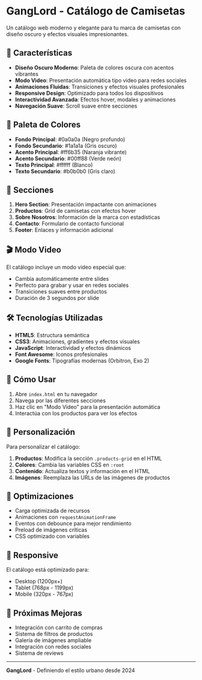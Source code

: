# GangLord - Catálogo de Camisetas

Un catálogo web moderno y elegante para tu marca de camisetas con diseño oscuro y efectos visuales impresionantes.

## 🚀 Características

- **Diseño Oscuro Moderno**: Paleta de colores oscura con acentos vibrantes
- **Modo Video**: Presentación automática tipo video para redes sociales
- **Animaciones Fluidas**: Transiciones y efectos visuales profesionales
- **Responsive Design**: Optimizado para todos los dispositivos
- **Interactividad Avanzada**: Efectos hover, modales y animaciones
- **Navegación Suave**: Scroll suave entre secciones

## 🎨 Paleta de Colores

- **Fondo Principal**: #0a0a0a (Negro profundo)
- **Fondo Secundario**: #1a1a1a (Gris oscuro)
- **Acento Principal**: #ff6b35 (Naranja vibrante)
- **Acento Secundario**: #00ff88 (Verde neón)
- **Texto Principal**: #ffffff (Blanco)
- **Texto Secundario**: #b0b0b0 (Gris claro)

## 📱 Secciones

1. **Hero Section**: Presentación impactante con animaciones
2. **Productos**: Grid de camisetas con efectos hover
3. **Sobre Nosotros**: Información de la marca con estadísticas
4. **Contacto**: Formulario de contacto funcional
5. **Footer**: Enlaces y información adicional

## 🎬 Modo Video

El catálogo incluye un modo video especial que:
- Cambia automáticamente entre slides
- Perfecto para grabar y usar en redes sociales
- Transiciones suaves entre productos
- Duración de 3 segundos por slide

## 🛠️ Tecnologías Utilizadas

- **HTML5**: Estructura semántica
- **CSS3**: Animaciones, gradientes y efectos visuales
- **JavaScript**: Interactividad y efectos dinámicos
- **Font Awesome**: Iconos profesionales
- **Google Fonts**: Tipografías modernas (Orbitron, Exo 2)

## 🚀 Cómo Usar

1. Abre `index.html` en tu navegador
2. Navega por las diferentes secciones
3. Haz clic en "Modo Video" para la presentación automática
4. Interactúa con los productos para ver los efectos

## 📸 Personalización

Para personalizar el catálogo:

1. **Productos**: Modifica la sección `.products-grid` en el HTML
2. **Colores**: Cambia las variables CSS en `:root`
3. **Contenido**: Actualiza textos y información en el HTML
4. **Imágenes**: Reemplaza las URLs de las imágenes de productos

## 🎯 Optimizaciones

- Carga optimizada de recursos
- Animaciones con `requestAnimationFrame`
- Eventos con debounce para mejor rendimiento
- Preload de imágenes críticas
- CSS optimizado con variables

## 📱 Responsive

El catálogo está optimizado para:
- Desktop (1200px+)
- Tablet (768px - 1199px)
- Mobile (320px - 767px)

## 🔧 Próximas Mejoras

- Integración con carrito de compras
- Sistema de filtros de productos
- Galería de imágenes ampliable
- Integración con redes sociales
- Sistema de reviews

---

**GangLord** - Definiendo el estilo urbano desde 2024
